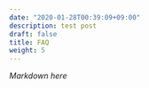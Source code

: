 ```yaml
---
date: "2020-01-28T00:39:09+09:00"
description: test post
draft: false
title: FAQ
weight: 5
---
```


*Markdown here*
